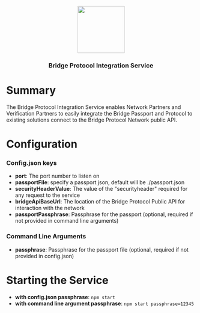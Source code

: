 <p align="center">
  <img
    src="https://storage.googleapis.com/bridge-assets/Bridge_Logo_Black.png"
    width="125px;">
</p>
<h3 align="center">Bridge Protocol Integration Service</h3>

# Summary
The Bridge Protocol Integration Service enables Network Partners and Verification Partners to easily integrate the Bridge Passport and Protocol to existing solutions connect to the Bridge Protocol Network public API.

# Configuration 
### Config.json keys
- **port**: The port number to listen on
- **passportFile**: specify a passport json, default will be ./passport.json
- **securityHeaderValue**: The value of the "securityheader" required for any request to the service
- **bridgeApiBaseUrl**: The location of the Bridge Protocol Public API for interaction with the network
- **passportPassphrase**: Passphrase for the passport (optional, required if not provided in command line arguments)

### Command Line Arguments
- **passphrase**: Passphrase for the passport file (optional, required if not provided in config.json)

# Starting the Service
- **with config.json passphrase**: `npm start`
- **with command line argument passphrase**: `npm start passphrase=12345`


